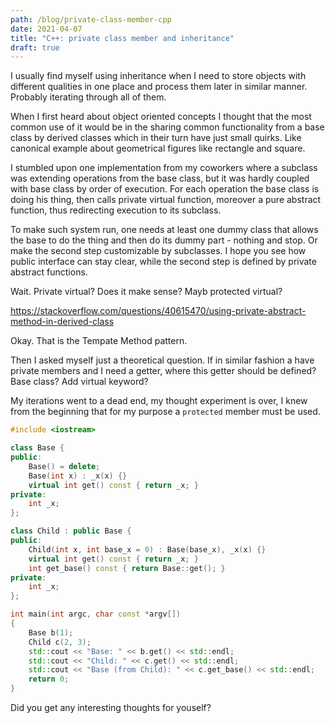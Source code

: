```yaml
---
path: /blog/private-class-member-cpp
date: 2021-04-07
title: "C++: private class member and inheritance"
draft: true
---
```


I usually find myself using inheritance when I need to store objects with different qualities in one place and process them later in similar manner. Probably iterating through all of them.

When I first heard about object oriented concepts I thought that the most common use of it would be in the sharing common functionality from a base class by derived classes which in their turn have just small quirks. Like canonical example about geometrical figures like rectangle and square.

I stumbled upon one implementation from my coworkers where a subclass was extending operations from the base class, but it was hardly coupled with base class by order of execution. For each operation the base class is doing his thing, then calls private virtual function, moreover a pure abstract function, thus redirecting execution to its subclass.

To make such system run, one needs at least one dummy class that allows the base to do the thing and then do its dummy part - nothing and stop. Or make the second step customizable by subclasses. I hope you see how public interface can stay clear, while the second step is defined by private abstract functions. 

Wait. Private virtual? Does it make sense? Mayb protected virtual?

https://stackoverflow.com/questions/40615470/using-private-abstract-method-in-derived-class

Okay. That is the Tempate Method pattern.

Then I asked myself just a theoretical question. If in similar fashion a have private members and I need a getter, where this getter should be defined? Base class? Add virtual keyword?

My iterations went to a dead end, my thought experiment is over, I knew from the beginning that for my purpose a `protected` member must be used.

```cpp
#include <iostream>

class Base {
public:
    Base() = delete;
    Base(int x) : _x(x) {}
    virtual int get() const { return _x; }
private:
    int _x;
};

class Child : public Base {
public:
    Child(int x, int base_x = 0) : Base(base_x), _x(x) {}
    virtual int get() const { return _x; }
    int get_base() const { return Base::get(); }
private:
    int _x;
};

int main(int argc, char const *argv[])
{
    Base b(1);
    Child c(2, 3);
    std::cout << "Base: " << b.get() << std::endl;
    std::cout << "Child: " << c.get() << std::endl;
    std::cout << "Base (from Child): " << c.get_base() << std::endl;
    return 0;
}
```

Did you get any interesting thoughts for youself?